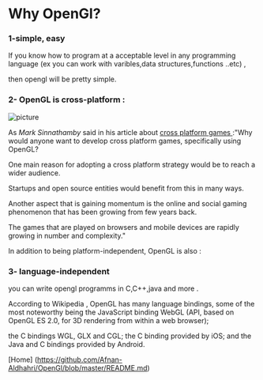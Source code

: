 
# Why OpenGl?

### 1-simple, easy 

 If you know how to program at a acceptable level in any programming language (ex you can work with varibles,data structures,functions ..etc) ,
 
then opengl will be pretty simple.




### 2- OpenGL is cross-platform :

![picture](https://cloud.githubusercontent.com/assets/14142983/10706775/54748e5a-79a7-11e5-94dd-a7e90be4ea8e.jpg "from http://blog.wolfire.com")
  

As *Mark Sinnathamby* said in his article about [cross platform games ](http://www.codeproject.com/Articles/358223/Cross-platform-game-design-and-development-using-O):"Why would anyone want to develop cross platform games, specifically using OpenGL? 

One main reason for adopting a cross platform strategy would be to reach a wider audience.

Startups and open source entities would benefit from this in many ways. 

Another aspect that is gaining momentum is the online and social gaming phenomenon that has been growing from few years back.

The games that are played on browsers and mobile devices are rapidly growing in number and complexity."

In addition to being platform-independent, OpenGL is also :



### 3- language-independent 

 you can write opengl programms in C,C++,java and more .
 
  According to Wikipedia , OpenGL has many language bindings, some of the most noteworthy being the JavaScript binding WebGL (API, based on   OpenGL ES 2.0, for 3D rendering from within a web browser);
  
  the C bindings WGL, GLX and CGL; the C binding provided by iOS; and the Java and C bindings provided by Android.
  


[Home] (https://github.com/Afnan-Aldhahri/OpenGl/blob/master/README.md)
